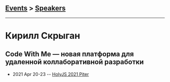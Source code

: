 ## [Events](../README.md) > [Speakers](../speakers.md)
---

# Кирилл Скрыган

## Code With Me — новая платформа для удаленной коллаборативной разработки
- 2021 Apr 20-23 -- [HolyJS 2021 Piter](https://youtu.be/NGLoKxhgFY4)    
